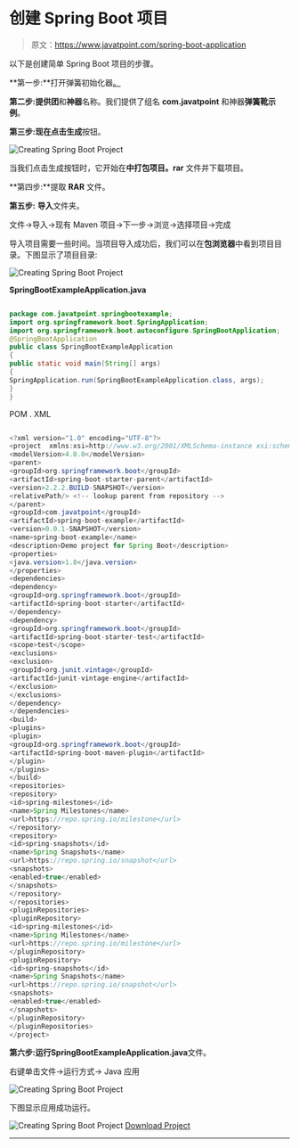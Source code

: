 # 创建 Spring Boot 项目

> 原文：<https://www.javatpoint.com/spring-boot-application>

以下是创建简单 Spring Boot 项目的步骤。

**第一步:**打开弹簧初始化器[。](https://start.spring.io)

**第二步:**提供**团**和**神器**名称。我们提供了组名 **com.javatpoint** 和神器**弹簧靴示例**。

**第三步:**现在点击**生成**按钮。

![Creating Spring Boot Project](../img/4388d931d76db013db66aaf70576b9e2.png)

当我们点击生成按钮时，它开始在**中打包项目。rar** 文件并下载项目。

**第四步:**提取 **RAR** 文件。

**第五步:** **导入**文件夹。

文件->导入->现有 Maven 项目->下一步->浏览->选择项目->完成

导入项目需要一些时间。当项目导入成功后，我们可以在**包浏览器**中看到项目目录。下图显示了项目目录:

![Creating Spring Boot Project](../img/ee3806178ced04fe95e8cb63cd1b2795.png)

**SpringBootExampleApplication.java**

```java

package com.javatpoint.springbootexample;
import org.springframework.boot.SpringApplication;
import org.springframework.boot.autoconfigure.SpringBootApplication;
@SpringBootApplication
public class SpringBootExampleApplication 
{
public static void main(String[] args) 
{
SpringApplication.run(SpringBootExampleApplication.class, args);
}
}

```

POM . XML

```java

<?xml version="1.0" encoding="UTF-8"?>
<project  xmlns:xsi=http://www.w3.org/2001/XMLSchema-instance xsi:schemaLocation="http://maven.apache.org/POM/4.0.0 https://maven.apache.org/xsd/maven-4.0.0.xsd">
<modelVersion>4.0.0</modelVersion>
<parent>
<groupId>org.springframework.boot</groupId>
<artifactId>spring-boot-starter-parent</artifactId>
<version>2.2.2.BUILD-SNAPSHOT</version>
<relativePath/> <!-- lookup parent from repository -->
</parent>
<groupId>com.javatpoint</groupId>
<artifactId>spring-boot-example</artifactId>
<version>0.0.1-SNAPSHOT</version>
<name>spring-boot-example</name>
<description>Demo project for Spring Boot</description>
<properties>
<java.version>1.8</java.version>
</properties>
<dependencies>
<dependency>
<groupId>org.springframework.boot</groupId>
<artifactId>spring-boot-starter</artifactId>
</dependency>
<dependency>
<groupId>org.springframework.boot</groupId>
<artifactId>spring-boot-starter-test</artifactId>
<scope>test</scope>
<exclusions>
<exclusion>
<groupId>org.junit.vintage</groupId>
<artifactId>junit-vintage-engine</artifactId>
</exclusion>
</exclusions>
</dependency>
</dependencies>
<build>
<plugins>
<plugin>
<groupId>org.springframework.boot</groupId>
<artifactId>spring-boot-maven-plugin</artifactId>
</plugin>
</plugins>
</build>
<repositories>
<repository>
<id>spring-milestones</id>
<name>Spring Milestones</name>
<url>https://repo.spring.io/milestone</url>
</repository>
<repository>
<id>spring-snapshots</id>
<name>Spring Snapshots</name>
<url>https://repo.spring.io/snapshot</url>
<snapshots>
<enabled>true</enabled>
</snapshots>
</repository>
</repositories>
<pluginRepositories>
<pluginRepository>
<id>spring-milestones</id>
<name>Spring Milestones</name>
<url>https://repo.spring.io/milestone</url>
</pluginRepository>
<pluginRepository>
<id>spring-snapshots</id>
<name>Spring Snapshots</name>
<url>https://repo.spring.io/snapshot</url>
<snapshots>
<enabled>true</enabled>
</snapshots>
</pluginRepository>
</pluginRepositories>
</project>

```

**第六步:**运行**SpringBootExampleApplication.java**文件。

右键单击文件->运行方式-> Java 应用

![Creating Spring Boot Project](../img/065d524d56f640ef9e2e1d139ca7b21d.png)

下图显示应用成功运行。

![Creating Spring Boot Project](../img/00f7d30cd5e757234da059229c90e348.png)
[Download Project](https://static.javatpoint.com/springboot/download/spring-boot-example.zip)

* * *